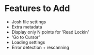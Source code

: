 # Features to Add
- Josh file settings
- Extra metadata
- Display only N points for 'Read Lockin' 
- 'Go to Cursor'
- Loading settings
- Error detection + rescanning  